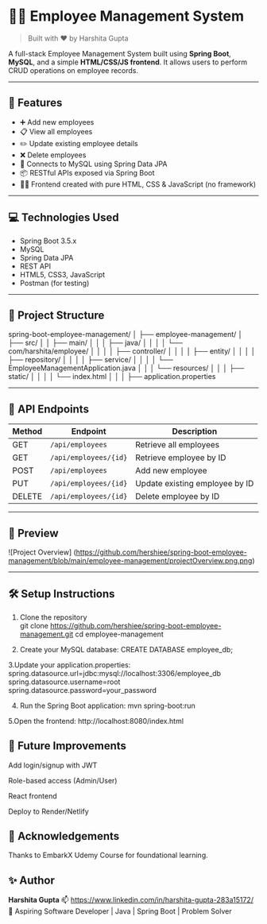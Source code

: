 # 🧑‍💼 Employee Management System

> Built with ❤️ by Harshita Gupta

A full-stack Employee Management System built using **Spring Boot**, **MySQL**, and a simple **HTML/CSS/JS frontend**. It allows users to perform CRUD operations on employee records.

---

## 🌟 Features

- ➕ Add new employees  
- 📋 View all employees  
- ✏️ Update existing employee details  
- ❌ Delete employees  
- 🔗 Connects to MySQL using Spring Data JPA  
- 📦 RESTful APIs exposed via Spring Boot  
- 🧑‍💻 Frontend created with pure HTML, CSS & JavaScript (no framework)

---

## 💻 Technologies Used

- Spring Boot 3.5.x  
- MySQL  
- Spring Data JPA  
- REST API  
- HTML5, CSS3, JavaScript  
- Postman (for testing)

---

## 📂 Project Structure

spring-boot-employee-management/
│
├── employee-management/
│ ├── src/
│ │ ├── main/
│ │ │ ├── java/
│ │ │ │ └── com/harshita/employee/
│ │ │ │ ├── controller/
│ │ │ │ ├── entity/
│ │ │ │ ├── repository/
│ │ │ │ ├── service/
│ │ │ │ └── EmployeeManagementApplication.java
│ │ │ └── resources/
│ │ │ ├── static/
│ │ │ │ └── index.html
│ │ │ ├── application.properties


---

## 🔗 API Endpoints

| Method | Endpoint                   | Description                      |
|--------|----------------------------|----------------------------------|
| GET    | `/api/employees`           | Retrieve all employees           |
| GET    | `/api/employees/{id}`      | Retrieve employee by ID          |
| POST   | `/api/employees`           | Add new employee                 |
| PUT    | `/api/employees/{id}`      | Update existing employee by ID   |
| DELETE | `/api/employees/{id}`      | Delete employee by ID            |

---

## 📸 Preview

![Project Overview]
(https://github.com/hershiee/spring-boot-employee-management/blob/main/employee-management/projectOverview.png.png)

---

## 🛠️ Setup Instructions

1. Clone the repository  
   git clone https://github.com/hershiee/spring-boot-employee-management.git
   cd employee-management

2. Create your MySQL database:
   CREATE DATABASE employee_db;

3.Update your application.properties:
  spring.datasource.url=jdbc:mysql://localhost:3306/employee_db
  spring.datasource.username=root
  spring.datasource.password=your_password

4. Run the Spring Boot application:
   mvn spring-boot:run
   
5.Open the frontend:
   http://localhost:8080/index.html


## 🏁 Future Improvements
Add login/signup with JWT

Role-based access (Admin/User)

React frontend

Deploy to Render/Netlify


## 🙌 Acknowledgements
Thanks to EmbarkX Udemy Course for foundational learning.


## ✨ Author
**Harshita Gupta**
📫 https://www.linkedin.com/in/harshita-gupta-283a15172/
💼 Aspiring Software Developer | Java | Spring Boot | Problem Solver



   

